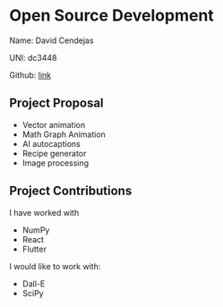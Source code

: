 # Open Source Development

Name: David Cendejas

UNI: dc3448

Github: [link](https://github.com/DavidCendejas)

## Project Proposal

- Vector animation
- Math Graph Animation
- AI autocaptions
- Recipe generator
- Image processing

## Project Contributions

I have worked with

- NumPy
- React
- Flutter

I would like to work with:

- Dall-E
- SciPy
